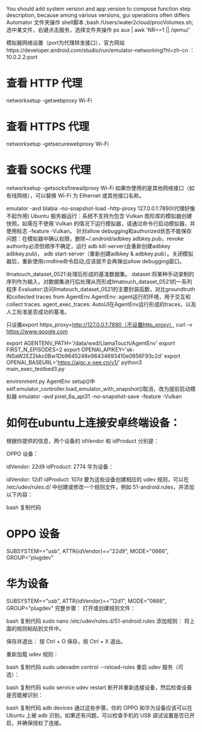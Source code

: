 You should add system version and app version to compose function step description, because among various versions, gui operations often differs
Automator 文件夹操作 shell脚本 ;bash /Users/water2cloud/procVolumes.sh; 选中某文件，右键点击服务，选择文件夹操作
ps aux | awk 'NR==1 || /qemu/'

模拟器网络设置（port为代理转发接口），官方网站https://developer.android.com/studio/run/emulator-networking?hl=zh-cn ：
10.0.2.2:port
# 查看 HTTP 代理
networksetup -getwebproxy Wi-Fi
# 查看 HTTPS 代理
networksetup -getsecurewebproxy Wi-Fi
# 查看 SOCKS 代理
networksetup -getsocksfirewallproxy Wi-Fi
如果你使用的是其他网络接口（如有线网络），可以替换 Wi-Fi 为 Ethernet 或其他接口名称。


emulator -avd blabla -no-snapshot-load -http-proxy 127.0.0.1:7890(代理好像不起作用)
Ubuntu 服务器运行：系统不支持为包含 Vulkan 图形库的模拟器创建快照。如需在不使用 Vulkan 的情况下运行模拟器，请通过命令行启动模拟器，并使用标志 -feature -Vulkan。
针对allow debugging和authorized状态不能保存问题：在模拟器中确认权限，删除~/.android/adbkey adbkey.pub，revoke authority必须但顺序不确定，运行 adb kill-server(会重新创建adbkey adbkey.pub)， adb start-server（重新创建adbkey & adbkey.pub）。关闭模拟器后，重新使用cmdline命令启动,应该就不会再弹出allow debugging窗口。  

llmatouch_dataset_0521:处理后形成的基准数据集。
dataset:将某种手动录制的序列作为输入，对数据集进行后处理从而形成llmatouch_dataset_0521的一系列程序
Evaluator:访问llmatouch_dataset_0521的主要封装函数，对比groundtruth和collected traces from AgentEnv
AgentEnv: agent运行的环境，用于交互和collect traces.
agent_exec_traces: AutoUI在AgentEnv运行形成的traces，以及人工标准是否成功的基准。

只设置export https_proxy=http://127.0.0.1:7890（不设置http_proxy）
curl -v https://www.google.com


export AGENTENV_PATH='/data/wxd/LlamaTouch/AgentEnv'
export FIRST_N_EPISODES=2
export OPENAI_APIKEY='sk-lNSaW2EZ2kkc0Bw1Db9645248e98434693410e0656F93c2d'
export OPENAI_BASEURL='https://aigc.x-see.cn/v1/'
python3 main_exec_testbed3.py

environment.py  AgentEnv setup()中self.emulator_controller.load_emulator_with_snapshot()取消，改为提前启动模拟器
emulator -avd pixel_6a_api31 -no-snapshot-save -feature -Vulkan



# 如何在ubuntu上连接安卓终端设备：
根据你提供的信息，两个设备的 idVendor 和 idProduct 分别是：

OPPO 设备：

idVendor: 22d9
idProduct: 2774
华为设备：

idVendor: 12d1
idProduct: 107d
要为这些设备创建相应的 udev 规则，可以在 /etc/udev/rules.d/ 中创建或修改一个规则文件，例如 51-android.rules，并添加以下内容：

bash
复制代码
# OPPO 设备
SUBSYSTEM=="usb", ATTR{idVendor}=="22d9", MODE="0666", GROUP="plugdev"

# 华为设备
SUBSYSTEM=="usb", ATTR{idVendor}=="12d1", MODE="0666", GROUP="plugdev"
完整步骤：
打开或创建规则文件：

bash
复制代码
sudo nano /etc/udev/rules.d/51-android.rules
添加规则： 将上面的规则粘贴到文件中。

保存并退出： 按 Ctrl + O 保存，按 Ctrl + X 退出。

重新加载 udev 规则：

bash
复制代码
sudo udevadm control --reload-rules
重启 udev 服务（可选）：

bash
复制代码
sudo service udev restart
断开并重新连接设备，然后检查设备是否能被识别：

bash
复制代码
adb devices
通过这些步骤，你的 OPPO 和华为设备应该可以在 Ubuntu 上被 adb 识别。如果还有问题，可以检查手机的 USB 调试设置是否已开启，并确保授权了连接。